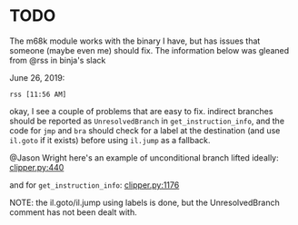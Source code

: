 # TODO

The m68k module works with the binary I have, but has issues that
someone (maybe even me) should fix. The information below was gleaned
from @rss in binja's slack

June 26, 2019:

```rss [11:56 AM]```

okay, I see a couple of problems that are easy to fix. indirect branches should be reported as `UnresolvedBranch` in `get_instruction_info`, and the code for `jmp` and `bra` should check for a label at the destination (and use `il.goto` if it exists) before using `il.jump` as a fallback.

@Jason Wright here's an example of unconditional branch lifted ideally: [clipper.py:440](https://github.com/pmackinlay/binaryninja-clipper/blob/master/clipper.py#L440)

and for `get_instruction_info`:
[clipper.py:1176](https://github.com/pmackinlay/binaryninja-clipper/blob/master/clipper.py#L1176)

NOTE: the il.goto/il.jump using labels is done, but the UnresolvedBranch
comment has not been dealt with.
